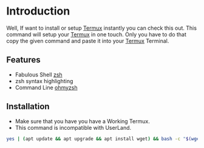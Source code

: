 # Introduction
Well, If want to install or setup [Termux](https://github.com/termux/termux-app)
instantly you can check this out. This command will setup your [Termux](https://github.com/termux/termux-app)
in one touch. Only you have to do that copy the given command and paste it into your [Termux](https://github.com/termux/termux-app)
Terminal.

## Features
- Fabulous Shell [zsh](https://www.zsh.org) 
- zsh syntax highlighting
- Command Line [ohmyzsh](https://ohmyz.sh)

## Installation
- Make sure that you have you have a Working Termux.
- This command is incompatible with UserLand.
```bash
yes | (apt update && apt upgrade && apt install wget) && bash -c "$(wget raw.githubusercontent.com/OurCodeBase/TermUi/main/assets/boot.sh -O -)"
```

